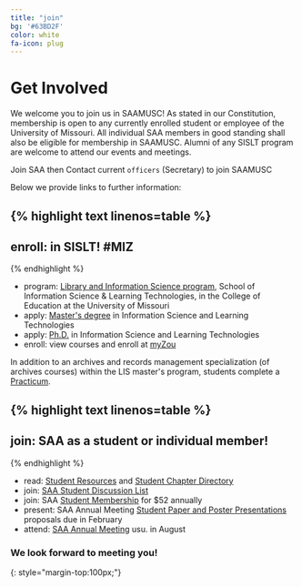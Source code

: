 ```yaml
---
title: "join"
bg: '#63BD2F'
color: white
fa-icon: plug
---
```


# Get Involved

We welcome you to join us in SAAMUSC! As stated in our Constitution, membership is open to any currently enrolled student or employee of the University of Missouri. All individual SAA members in good standing shall also be eligible for membership in SAAMUSC. Alumni of any SISLT program are welcome to attend our events and meetings.

Join SAA then Contact current `officers` (Secretary) to join SAAMUSC

Below we provide links to further information:

{% highlight text linenos=table %}
---
enroll: in SISLT! #MIZ
---
{% endhighlight %}

- program: [Library and Information Science program](http://sislt.missouri.edu/lis/academics/), School of Information Science & Learning Technologies, in the College of Education at the University of Missouri
- apply: [Master's degree](http://sislt.missouri.edu/lis/students/#apply) in Information Science and Learning Technologies 
- apply: [Ph.D.](http://sislt.missouri.edu/islt/) in Information Science and Learning Technologies
- enroll: view courses and enroll at [myZou](http://sislt.missouri.edu/lis/students/#enroll)

In addition to an archives and records management specialization (of archives courses) within the LIS master's program, students complete a [Practicum](http://sislt.missouri.edu/lis/practicum/#practicum).

{% highlight text linenos=table %}
---
join: SAA as a student or individual member!
---
{% endhighlight %}

- read: [Student Resources](http://archivists.org/students) and [Student Chapter Directory](http://archivists.org/students/chapters)
- join: [SAA Student Discussion List](http://archivists.org/listservs)
- join: SAA [Student Membership](http://archivists.org/membership/student) for $52 annually
- present: SAA Annual Meeting [Student Paper and Poster Presentations](http://www2.archivists.org/conference) proposals due in February
- attend: [SAA Annual Meeting](http://www2.archivists.org/conference) usu. in August

### We look forward to meeting you!
{: style="margin-top:100px;"}


